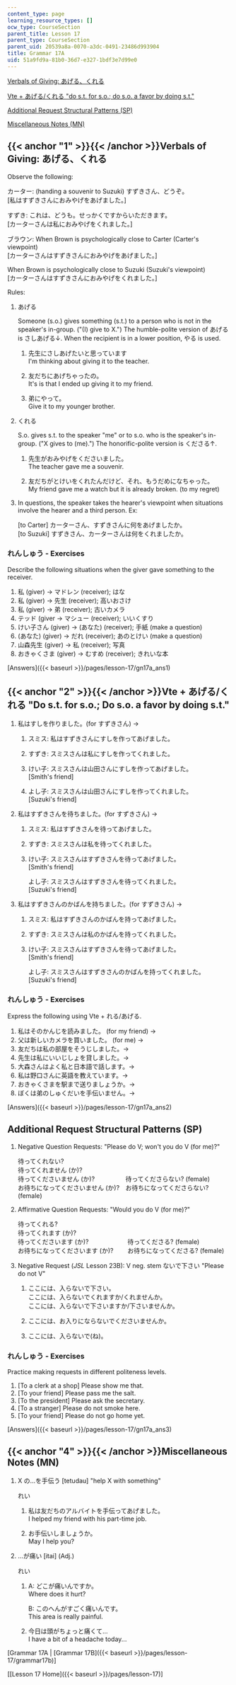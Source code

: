 ```yaml
---
content_type: page
learning_resource_types: []
ocw_type: CourseSection
parent_title: Lesson 17
parent_type: CourseSection
parent_uid: 20539a8a-0070-a3dc-0491-23486d993904
title: Grammar 17A
uid: 51a9fd9a-81b0-36d7-e327-1bdf3e7d99e0
---
```


[Verbals of Giving: あげる、くれる](#1)

[Vte + あげる/くれる "do s.t. for s.o.; do s.o. a favor by doing s.t."](#2)

[Additional Request Structural Patterns (SP)](#3)

[Miscellaneous Notes (MN)](#4)

{{< anchor "1" >}}{{< /anchor >}}Verbals of Giving: あげる、くれる
-----------------------------------------------------------

Observe the following:

カーター: (handing a souvenir to Suzuki) すずきさん、どうぞ。  
\[私はすずきさんにおみやげをあげました。\]

すずき: これは、どうも。せっかくですからいただきます。  
\[カーターさんは私におみやげをくれました。\]

ブラウン: When Brown is psychologically close to Carter (Carter's viewpoint)  
\[カーターさんはすずきさんにおみやげをあげました。\]

When Brown is psychologically close to Suzuki (Suzuki's viewpoint)  
\[カーターさんはすずきさんにおみやげをくれました。\]

Rules:

1.  あげる
    
    Someone (s.o.) gives something (s.t.) to a person who is not in the speaker's in-group. ("(I) give to X.") The humble-polite version of あげる is さしあげる↓. When the recipient is in a lower position, やる is used.
    
    1.  先生にさしあげたいと思っています  
        I'm thinking about giving it to the teacher.
        
    2.  友だちにあげちゃったの。  
        It's is that I ended up giving it to my friend.
        
    3.  弟にやって。  
        Give it to my younger brother.
        
2.  くれる
    
    S.o. gives s.t. to the speaker "me" or to s.o. who is the speaker's in-group. ("X gives to (me).") The honorific-polite version is くださる↑.
    
    1.  先生がおみやげをくださいました。  
        The teacher gave me a souvenir.
        
    2.  友だちがとけいをくれたんだけど、それ、もうだめになちゃった。  
        My friend gave me a watch but it is already broken. (to my regret)
        
3.  In questions, the speaker takes the hearer's viewpoint when situations involve the hearer and a third person. Ex:
    
    \[to Carter\] カーターさん、すずきさんに何をあげましたか。  
    \[to Suzuki\] すずきさん、カーターさんは何をくれましたか。
    

### れんしゅう - Exercises

Describe the following situations when the giver gave something to the receiver.

1.  私 (giver) → マドレン (receiver); はな
2.  私 (giver) → 先生 (receiver); 高いおさけ
3.  私 (giver) → 弟 (receiver); 古いカメラ
4.  テッド (giver → マシュー (receiver); いいくすり
5.  けい子さん (giver) → (あなた) (receiver); 手紙 (make a question)
6.  (あなた) (giver) → だれ (receiver); あのとけい (make a question)
7.  山森先生 (giver) → 私 (receiver); 写真
8.  おきゃくさま (giver) → むすめ (receiver); きれいな本

[Answers]({{< baseurl >}}/pages/lesson-17/gn17a_ans1)

{{< anchor "2" >}}{{< /anchor >}}Vte + あげる/くれる "Do s.t. for s.o.; Do s.o. a favor by doing s.t."
------------------------------------------------------------------------------------------------

1.  私はすしを作りました。(for すずきさん) →
    
    1.  スミス: 私はすずきさんにすしを作ってあげました。
        
    2.  すずき: スミスさんは私にすしを作ってくれました。
        
    3.  けい子: スミスさんは山田さんにすしを作ってあげました。  
        \[Smith's friend\]
        
    4.  よし子: スミスさんは山田さんにすしを作ってくれました。  
        \[Suzuki's friend\]
        
2.  私はすずきさんを待ちました。(for すずきさん) →
    
    1.  スミス: 私はすずきさんを待ってあげました。
        
    2.  すずき: スミスさんは私を待ってくれました。
        
    3.  けい子: スミスさんはすずきさんを待ってあげました。  
        \[Smith's friend\]
        
        よし子: スミスさんはすずきさんを待ってくれました。  
        \[Suzuki's friend\]
        
3.  私はすずきさんのかばんを持ちました。(for すずきさん) →
    
    1.  スミス: 私はすずきさんのかばんを持ってあげました。
        
    2.  すずき: スミスさんは私のかばんを持ってくれました。
        
    3.  けい子: スミスさんはすずきさんを待ってあげました。  
        \[Smith's friend\]
        
        よし子: スミスさんはすずきさんのかばんを持ってくれました。  
        \[Suzuki's friend\]
        

### れんしゅう - Exercises

Express the following using Vte + れる/あげる.

1.  私はそのかんじを読みました。 (for my friend) →
2.  父は新しいカメラを買いました。 (for me) →
3.  友だちは私の部屋をそうじしました。→
4.  先生は私にいいじしょを貸しました。→
5.  大森さんはよく私と日本語で話します。→
6.  私は野口さんに英語を教えています。→
7.  おきゃくさまを駅まで送りましょうか。→
8.  ぼくは弟のしゅくだいを手伝いません。→

[Answers]({{< baseurl >}}/pages/lesson-17/gn17a_ans2)

Additional Request Structural Patterns (SP)
-------------------------------------------

1.  Negative Question Requests: "Please do V; won't you do V (for me)?"
    
    待ってくれない?  
    待ってくれません (か)?  
    待ってくださいません (か)?　　　　　待ってくださらない? (female)  
    お待ちになってくださいません (か)?　お待ちになってくださらない? (female)
    
2.  Affirmative Question Requests: "Would you do V (for me)?"
    
    待ってくれる?  
    待ってくれます (か)?  
    待ってくださいます (か)? 　　　　　　待ってくださる? (female)  
    お待ちになってくださいます (か)? 　　お待ちになってくださる? (female)
    
3.  Negative Request (_JSL_ Lesson 23B): V neg. stem ないで下さい "Please do not V"
    
    1.  ここには、入らないで下さい。  
        ここには、入らないでくれますか/くれませんか。  
        ここには、入らないで下さいますか/下さいませんか。
        
    2.  ここには、お入りにならないでくださいませんか。
        
    3.  ここには、入らないで(ね)。
        

### れんしゅう - Exercises

Practice making requests in different politeness levels.

1.  \[To a clerk at a shop\] Please show me that.
2.  \[To your friend\] Please pass me the salt.
3.  \[To the president\] Please ask the secretary.
4.  \[To a stranger\] Please do not smoke here.
5.  \[To your friend\] Please do not go home yet.

[Answers]({{< baseurl >}}/pages/lesson-17/gn17a_ans3)

{{< anchor "4" >}}{{< /anchor >}}Miscellaneous Notes (MN)
---------------------------------------------------------

1.  X の...を手伝う \[tetudau\] "help X with something"
    
    れい
    
    1.  私は友だちのアルバイトを手伝ってあげました。  
        I helped my friend with his part-time job.
        
    2.  お手伝いしましょうか。  
        May I help you?
        
2.  ...が痛い \[itai\] (Adj.)
    
    れい
    
    1.  A: どこが痛いんですか。  
        Where does it hurt?
        
        B: このへんがすごく痛いんです。  
        This area is really painful.
        
    2.  今日は頭がちょっと痛くて...  
        I have a bit of a headache today...
        

\[Grammar 17A | [Grammar 17B]({{< baseurl >}}/pages/lesson-17/grammar17b)\] 

\[[Lesson 17 Home]({{< baseurl >}}/pages/lesson-17)\]